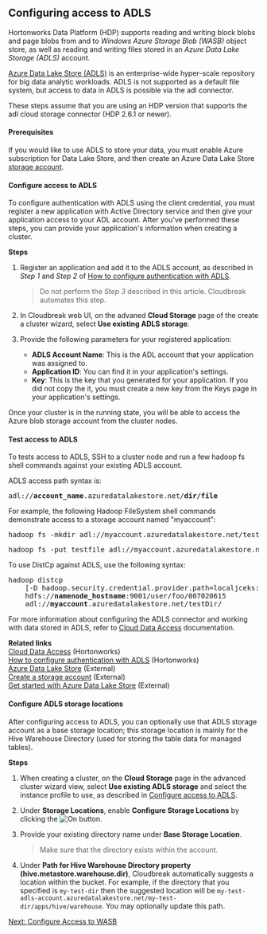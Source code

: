 ## Configuring access to ADLS  

Hortonworks Data Platform (HDP) supports reading and writing block blobs and page blobs from and to *Windows Azure Storage Blob (WASB)* object store, as well as reading and writing files stored in an *Azure Data Lake Storage (ADLS)* account. 

[Azure Data Lake Store (ADLS)](https://azure.microsoft.com/en-in/services/data-lake-store/) is an enterprise-wide hyper-scale repository for big data analytic workloads. ADLS is not supported as a default file system, but access to data in ADLS is possible via the adl connector. 

These steps assume that you are using an HDP version that supports the adl cloud storage connector (HDP 2.6.1 or newer).  


#### Prerequisites

If you would like to use ADLS to store your data, you must enable Azure subscription for Data Lake Store, and then create an Azure Data Lake Store [storage account](https://docs.microsoft.com/en-us/azure/data-lake-store/data-lake-store-get-started-portal).


#### Configure access to ADLS 

To configure authentication with ADLS using the client credential, you must register a new application with Active Directory service and then give your application access to your ADL account. After you've performed these steps, you can provide your application's information when creating a cluster. 

**Steps**

1. Register an application and add it to the ADLS account, as described in *Step 1* and *Step 2* of [How to configure authentication with ADLS](https://community.hortonworks.com/articles/105994/how-to-configure-authentication-with-adls.html). 

    > Do not perform the *Step 3* described in this article. Cloudbreak automates this step.  
    
2. In Cloudbreak web UI, on the advaned **Cloud Storage** page of the create a cluster wizard, select **Use existing ADLS storage**.

3. Provide the following parameters for your registered application:    

    * **ADLS Account Name**: This is the ADL account that your application was assigned to.    
    * **Application ID**: You can find it in your application's settings. 
    * **Key**: This is the key that you generated for your application. If you did not copy the it, you must create a new key from the Keys page in your application's settings.   

Once your cluster is in the running state, you will be able to access the Azure blob storage account from the cluster nodes. 


#### Test access to ADLS

To tests access to ADLS, SSH to a cluster node and run a few hadoop fs shell commands against your existing ADLS account.

ADLS access path syntax is:

<pre>adl://<b>account_name</b>.azuredatalakestore.net/<b>dir/file</b></pre>

For example, the following Hadoop FileSystem shell commands demonstrate access to a storage account named "myaccount":

<pre>hadoop fs -mkdir adl://myaccount.azuredatalakestore.net/testdir</pre>

<pre>hadoop fs -put testfile adl://myaccount.azuredatalakestore.net/testdir/testfile</pre>

To use DistCp against ADLS, use the following syntax:
<pre>hadoop distcp
    [-D hadoop.security.credential.provider.path=localjceks://file/home/user/adls.jceks]
    hdfs://<b>namenode_hostname</b>:9001/user/foo/007020615
    adl://<b>myaccount</b>.azuredatalakestore.net/testDir/</pre>
    

For more information about configuring the ADLS connector and working with data stored in ADLS, refer to [Cloud Data Access](https://docs.hortonworks.com/HDPDocuments/HDP2/HDP-2.6.5/bk_cloud-data-access/content/about.html) documentation.

**Related links**   
[Cloud Data Access](https://docs.hortonworks.com/HDPDocuments/HDP2/HDP-2.6.2/bk_cloud-data-access/content/about.html) (Hortonworks)  
[How to configure authentication with ADLS](https://community.hortonworks.com/articles/105994/how-to-configure-authentication-with-adls.html) (Hortonworks)  
[Azure Data Lake Store](https://azure.microsoft.com/en-in/services/data-lake-store/) (External)     
[Create a storage account](https://docs.microsoft.com/en-us/azure/storage/common/storage-create-storage-account#create-a-storage-account) (External)     
[Get started with Azure Data Lake Store](https://docs.microsoft.com/en-us/azure/data-lake-store/data-lake-store-get-started-portal) (External)  


#### Configure ADLS storage locations

After configuring access to ADLS, you can optionally use that ADLS storage account as a base storage location; this storage location is mainly for the Hive Warehouse Directory (used for storing the table data for managed tables).   

**Steps**

1. When creating a cluster, on the **Cloud Storage** page in the advanced cluster wizard view, select **Use existing ADLS storage** and select the instance profile to use, as described in [Configure access to ADLS](#configure-access-to-adls).    
2. Under **Storage Locations**, enable **Configure Storage Locations** by clicking the <img src="../images/cb_toggle.png" alt="On"/> button.   
3. Provide your existing directory name under **Base Storage Location**. 

    > Make sure that the directory exists within the account.
    
[Comment]: <> (Is this correct that this needs to be a directory name and that it needs to exist already?)    
    
4. Under **Path for Hive Warehouse Directory property (hive.metastore.warehouse.dir)**, Cloudbreak automatically suggests a location within the bucket. For example, if the directory that you specified is `my-test-dir` then the suggested location will be `my-test-adls-account.azuredatalakestore.net/my-test-dir/apps/hive/warehouse`. You may optionally update this path.        



<div class="next">
<a href="../azure-data-wasb/index.html">Next: Configure Access to WASB</a>
</div>